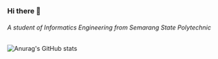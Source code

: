 ### Hi there 👋

###### A student of Informatics Engineering from Semarang State Polytechnic
<!-- [![Top Langs](https://github-readme-stats.vercel.app/api/top-langs/?username=dafariski77&layout=compact&theme=tokyonight)](https://github.com/anuraghazra/github-readme-stats)
<br /> -->
![Anurag's GitHub stats](https://github-readme-stats.vercel.app/api?username=dafariski77&show_icons=true&theme=tokyonight)

<!-- [![Harlok's wakatime stats](https://github-readme-stats.vercel.app/api/wakatime?username=dafariski77&theme=tokyonight)](https://github.com/anuraghazra/github-readme-stats) -->
